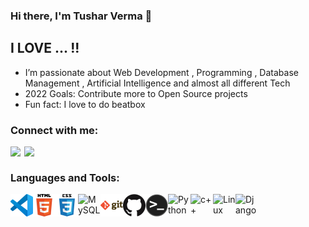 ### Hi there, I'm Tushar Verma  👋 


## I LOVE ... !!

- I’m passionate about Web Development , Programming , Database Management , Artificial Intelligence and almost all different Tech
- 2022 Goals: Contribute more to Open Source projects
- Fun fact: I love to do beatbox 

### Connect with me:

<a href="https://www.linkedin.com/in/tusharverma96727214/"><img align="left"  width="22px" src="https://upload.wikimedia.org/wikipedia/commons/thumb/e/e7/Instagram_logo_2016.svg/1200px-Instagram_logo_2016.svg.png"  ></a>
<a href="https://www.instagram.com/tushar.verma.524596/"><img align="left" width="22px" src="https://upload.wikimedia.org/wikipedia/commons/thumb/c/c9/Linkedin.svg/1200px-Linkedin.svg.png"  ></a>

<br />

### Languages and Tools:

<img align="left" alt="Visual Studio Code" width="36px" src="https://raw.githubusercontent.com/github/explore/80688e429a7d4ef2fca1e82350fe8e3517d3494d/topics/visual-studio-code/visual-studio-code.png" />
<img align="left" alt="HTML5" width="36px" src="https://raw.githubusercontent.com/github/explore/80688e429a7d4ef2fca1e82350fe8e3517d3494d/topics/html/html.png" />
<img align="left" alt="CSS3" width="36px" src="https://raw.githubusercontent.com/github/explore/80688e429a7d4ef2fca1e82350fe8e3517d3494d/topics/css/css.png" />
<img align="left" alt="MySQL" width="36px" src="https://1000logos.net/wp-content/uploads/2020/08/MySQL-Logo.png" />
<img align="left" alt="Git" width="36px" src="https://raw.githubusercontent.com/github/explore/80688e429a7d4ef2fca1e82350fe8e3517d3494d/topics/git/git.png" />
<img align="left" alt="GitHub" width="36px" src="https://raw.githubusercontent.com/github/explore/78df643247d429f6cc873026c0622819ad797942/topics/github/github.png" />
<img align="left" alt="Terminal" width="36px" src="https://raw.githubusercontent.com/github/explore/80688e429a7d4ef2fca1e82350fe8e3517d3494d/topics/terminal/terminal.png" />
<img align="left" alt="Python" width="36px" src="https://upload.wikimedia.org/wikipedia/commons/thumb/c/c3/Python-logo-notext.svg/640px-Python-logo-notext.svg.png" />
<img align="left" alt="c++" width="36px" src="https://upload.wikimedia.org/wikipedia/commons/thumb/1/18/ISO_C%2B%2B_Logo.svg/1200px-ISO_C%2B%2B_Logo.svg.png" />
<img align="left" alt="Linux" width="36px" src="https://ih1.redbubble.net/image.300807782.2918/flat,750x1000,075,f.jpg" />
<img align="left" alt="Django" width="36px" src="https://encrypted-tbn0.gstatic.com/images?q=tbn:ANd9GcQKq9znUjt0KQXGe3MAF6cr2AGiEF_yCqpH9Q&usqp=CAU" />

